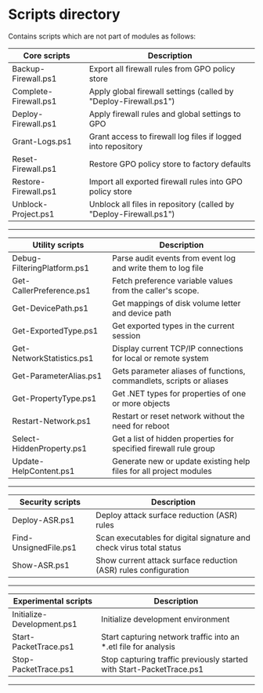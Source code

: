 
# Scripts directory

Contains scripts which are not part of modules as follows:

| Core scripts           | Description                                                        |
| ---------------------- | ------------------------------------------------------------------ |
| Backup-Firewall.ps1    | Export all firewall rules from GPO policy store                    |
| Complete-Firewall.ps1  | Apply global firewall settings (called by "Deploy-Firewall.ps1")   |
| Deploy-Firewall.ps1    | Apply firewall rules and global settings to GPO                    |
| Grant-Logs.ps1         | Grant access to firewall log files if logged into repository       |
| Reset-Firewall.ps1     | Restore GPO policy store to factory defaults                       |
| Restore-Firewall.ps1   | Import all exported firewall rules into GPO policy store           |
| Unblock-Project.ps1    | Unblock all files in repository (called by "Deploy-Firewall.ps1")  |

---

| Utility scripts             | Description                                                          |
| --------------------------- | -------------------------------------------------------------------- |
| Debug-FilteringPlatform.ps1 | Parse audit events from event log and write them to log file         |
| Get-CallerPreference.ps1    | Fetch preference variable values from the caller's scope.            |
| Get-DevicePath.ps1          | Get mappings of disk volume letter and device path                   |
| Get-ExportedType.ps1        | Get exported types in the current session                            |
| Get-NetworkStatistics.ps1   | Display current TCP/IP connections for local or remote system        |
| Get-ParameterAlias.ps1      | Gets parameter aliases of functions, commandlets, scripts or aliases |
| Get-PropertyType.ps1        | Get .NET types for properties of one or more objects                 |
| Restart-Network.ps1         | Restart or reset network without the need for reboot                 |
| Select-HiddenProperty.ps1   | Get a list of hidden properties for specified firewall rule group    |
| Update-HelpContent.ps1      | Generate new or update existing help files for all project modules   |

---

| Security scripts            | Description                                                          |
| --------------------------- | -------------------------------------------------------------------- |
| Deploy-ASR.ps1              | Deploy attack surface reduction (ASR) rules                          |
| Find-UnsignedFile.ps1       | Scan executables for digital signature and check virus total status  |
| Show-ASR.ps1                | Show current attack surface reduction (ASR) rules configuration      |

---

| Experimental scripts        | Description                                                          |
| --------------------------- | -------------------------------------------------------------------- |
| Initialize-Development.ps1  | Initialize development environment                                   |
| Start-PacketTrace.ps1       | Start capturing network traffic into an *.etl file for analysis      |
| Stop-PacketTrace.ps1        | Stop capturing traffic previously started with Start-PacketTrace.ps1 |

---
